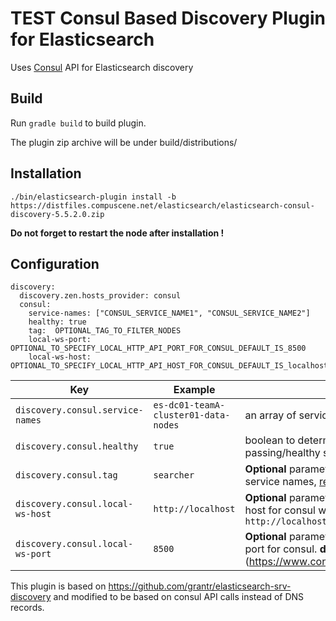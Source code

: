 TEST Consul Based Discovery Plugin for Elasticsearch
===============================================

Uses [Consul](https://consul.io) API for Elasticsearch discovery

## Build

Run `gradle build` to build plugin.

The plugin zip archive will be under build/distributions/

## Installation

```
./bin/elasticsearch-plugin install -b https://distfiles.compuscene.net/elasticsearch/elasticsearch-consul-discovery-5.5.2.0.zip
```

**Do not forget to restart the node after installation !**

## Configuration

```
discovery:
  discovery.zen.hosts_provider: consul
  consul:
    service-names: ["CONSUL_SERVICE_NAME1", "CONSUL_SERVICE_NAME2"]
    healthy: true
    tag:  OPTIONAL_TAG_TO_FILTER_NODES
    local-ws-port:  OPTIONAL_TO_SPECIFY_LOCAL_HTTP_API_PORT_FOR_CONSUL_DEFAULT_IS_8500
    local-ws-host:  OPTIONAL_TO_SPECIFY_LOCAL_HTTP_API_HOST_FOR_CONSUL_DEFAULT_IS_localhost
```


Key|Example|Description
---|---|---
`discovery.consul.service-names`|`es-dc01-teamA-cluster01-data-nodes`| an array of service names those are registered in consul
`discovery.consul.healthy`|`true`| boolean to determine if we should only discover passing/healthy services (default: true)
`discovery.consul.tag`|`searcher`| **Optional** parameter `tag` to filter nodes registered for given service names, [read more..](https://www.consul.io/docs/agent/services.html)
`discovery.consul.local-ws-host`|`http://localhost`|**Optional** parameter to specify the rest web end point's host for consul with schema. **default** value is `http://localhost`
`discovery.consul.local-ws-port`|`8500`|**Optional** parameter to specify the rest web end point's port for consul. **default** value is `8500` [read more...] (https://www.consul.io/docs/agent/options.html#http_port)


This plugin is based on https://github.com/grantr/elasticsearch-srv-discovery and
modified to be based on consul API calls instead of DNS records.
